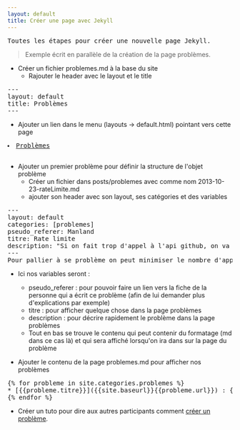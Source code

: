 ```yaml
---
layout: default
title: Créer une page avec Jekyll
---
```


<pre>Toutes les étapes pour créer une nouvelle page Jekyll.</pre>

> Exemple écrit en parallèle de la création de la page problèmes.

* Créer un fichier problemes.md à la base du site
  * Rajouter le header avec le layout et le title

<pre>
---
layout: default
title: Problèmes
---
</pre>

* Ajouter un lien dans le menu (layouts -> default.html) pointant vers cette page

<pre>
<li><a href="{{site.baseurl}}/problemes.html" {% if page.url contains "problemes.html" %}class="active"{% endif %}>Problèmes</a></li>
</pre>

* Ajouter un premier problème pour définir la structure de l'objet problème
  * Créer un fichier dans posts/problemes avec comme nom 2013-10-23-rateLimite.md
  * ajouter son header avec son layout, ses catégories et des variables

<pre>
---
layout: default
categories: [problemes]
pseudo_referer: Manland
titre: Rate limite
description: "Si on fait trop d'appel à l'api github, on va avoir des rate limit"
---
Pour pallier à se problème on peut minimiser le nombre d'appel, localStorage power. 
</pre>

  * Ici nos variables seront :
    * pseudo_referer : pour pouvoir faire un lien vers la fiche de la personne qui a écrit ce problème (afin de lui demander plus d'explications par exemple)
    * titre : pour afficher quelque chose dans la page problèmes
    * description : pour décrire rapidement le problème dans la page problèmes 
    * Tout en bas se trouve le contenu qui peut contenir du formatage (md dans ce cas là) et qui sera affiché lorsqu'on ira dans sur la page du problème

* Ajouter le contenu de la page problemes.md pour afficher nos problèmes

<pre>
{% for probleme in site.categories.problemes %}
* [{{probleme.titre}}]({{site.baseurl}}{{probleme.url}}) : {{probleme.description}} *(remonté par [{{probleme.pseudo_referer}}]({{site.baseurl}}/membres.html#{{probleme.pseudo_referer}}))*
{% endfor %}
</pre>

* Créer un tuto pour dire aux autres participants comment [créer un problème]({{site.baseurl}}/tutos/2013/10/23/creer-probleme.html).